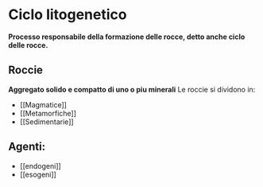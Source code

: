 # Ciclo litogenetico
<b>Processo responsabile della formazione delle rocce, detto anche ciclo delle rocce.</b> 
 
## Roccie
<b>Aggregato solido e compatto di uno o piu minerali</b>
Le roccie si dividono in:
- [[Magmatice]]
- [[Metamorfiche]]
- [[Sedimentarie]]

## Agenti: 
- [[endogeni]]
- [[esogeni]]

